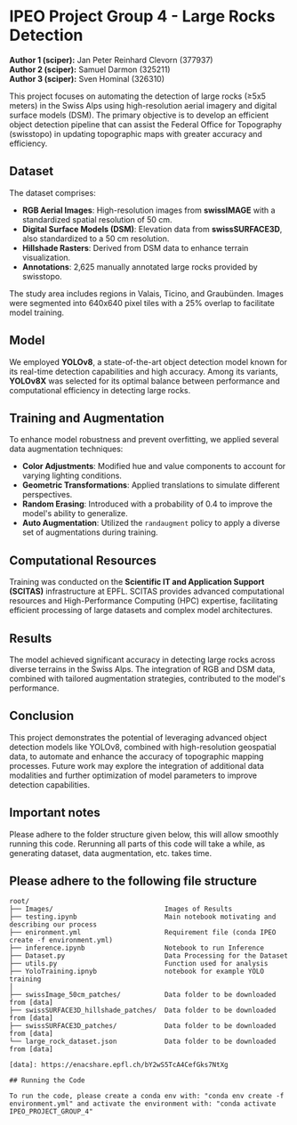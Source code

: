 # IPEO Project Group 4 - Large Rocks Detection

**Author 1 (sciper):** Jan Peter Reinhard Clevorn (377937)  
**Author 2 (sciper):** Samuel Darmon (325211)   
**Author 3 (sciper):** Sven Hominal (326310)   

This project focuses on automating the detection of large rocks (≥5x5 meters) in the Swiss Alps using high-resolution aerial imagery and digital surface models (DSM). The primary objective is to develop an efficient object detection pipeline that can assist the Federal Office for Topography (swisstopo) in updating topographic maps with greater accuracy and efficiency.

## Dataset

The dataset comprises:

- **RGB Aerial Images**: High-resolution images from **swissIMAGE** with a standardized spatial resolution of 50 cm.
- **Digital Surface Models (DSM)**: Elevation data from **swissSURFACE3D**, also standardized to a 50 cm resolution.
- **Hillshade Rasters**: Derived from DSM data to enhance terrain visualization.
- **Annotations**: 2,625 manually annotated large rocks provided by swisstopo.

The study area includes regions in Valais, Ticino, and Graubünden. Images were segmented into 640x640 pixel tiles with a 25% overlap to facilitate model training.

## Model

We employed **YOLOv8**, a state-of-the-art object detection model known for its real-time detection capabilities and high accuracy. Among its variants, **YOLOv8X** was selected for its optimal balance between performance and computational efficiency in detecting large rocks.

## Training and Augmentation

To enhance model robustness and prevent overfitting, we applied several data augmentation techniques:

- **Color Adjustments**: Modified hue and value components to account for varying lighting conditions.
- **Geometric Transformations**: Applied translations to simulate different perspectives.
- **Random Erasing**: Introduced with a probability of 0.4 to improve the model's ability to generalize.
- **Auto Augmentation**: Utilized the `randaugment` policy to apply a diverse set of augmentations during training.

## Computational Resources

Training was conducted on the **Scientific IT and Application Support (SCITAS)** infrastructure at EPFL. SCITAS provides advanced computational resources and High-Performance Computing (HPC) expertise, facilitating efficient processing of large datasets and complex model architectures.

## Results

The model achieved significant accuracy in detecting large rocks across diverse terrains in the Swiss Alps. The integration of RGB and DSM data, combined with tailored augmentation strategies, contributed to the model's performance.

## Conclusion

This project demonstrates the potential of leveraging advanced object detection models like YOLOv8, combined with high-resolution geospatial data, to automate and enhance the accuracy of topographic mapping processes. Future work may explore the integration of additional data modalities and further optimization of model parameters to improve detection capabilities.

## Important notes

Please adhere to the folder structure given below, this will allow smoothly running this code. Rerunning all parts of this code will take a while, as generating dataset, data augmentation, etc. takes time. 


## Please adhere to the following file structure

```plaintext
root/
├── Images/                            Images of Results
├── testing.ipynb                      Main notebook motivating and describing our process
├── enironment.yml                     Requirement file (conda IPEO create -f environment.yml)
├── inference.ipynb                    Notebook to run Inference
├── Dataset.py                         Data Processing for the Dataset
├── utils.py                           Function used for analysis
├── YoloTraining.ipnyb                 notebook for example YOLO training
│
├── swissImage_50cm_patches/           Data folder to be downloaded from [data]
├── swissSURFACE3D_hillshade_patches/  Data folder to be downloaded from [data]
├── swissSURFACE3D_patches/            Data folder to be downloaded from [data]
└── large_rock_dataset.json            Data folder to be downloaded from [data]

[data]: https://enacshare.epfl.ch/bY2wS5TcA4CefGks7NtXg

## Running the Code

To run the code, please create a conda env with: "conda env create -f environment.yml" and activate the environment with: "conda activate IPEO_PROJECT_GROUP_4"


